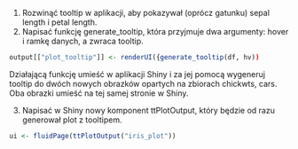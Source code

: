 1. Rozwinąć tooltip w aplikacji, aby pokazywał (oprócz gatunku) sepal length i petal length.
2. Napisać funkcję generate_tooltip, która przyjmuje dwa argumenty: hover i ramkę danych, a zwraca tooltip.

```r
output[["plot_tooltip"]] <- renderUI({generate_tooltip(df, hv))
```

Działającą funkcję umieść w aplikacji Shiny i za jej pomocą wygeneruj tooltip do dwóch nowych obrazków opartych na zbiorach chickwts, cars. Oba obrazki umieść na tej samej stronie w Shiny.

3. Napisać w Shiny nowy komponent ttPlotOutput, który będzie od razu generował plot z tooltipem.

```r
ui <- fluidPage(ttPlotOutput("iris_plot"))
```
